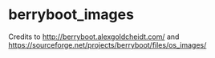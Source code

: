 # berryboot_images
Credits to http://berryboot.alexgoldcheidt.com/ and https://sourceforge.net/projects/berryboot/files/os_images/
